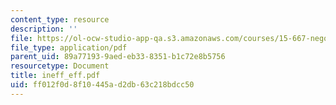 ```yaml
---
content_type: resource
description: ''
file: https://ol-ocw-studio-app-qa.s3.amazonaws.com/courses/15-667-negotiation-and-conflict-management-spring-2001/ff012f0d8f10445ad2db63c218bdcc50_ineff_eff.pdf
file_type: application/pdf
parent_uid: 89a77193-9aed-eb33-8351-b1c72e8b5756
resourcetype: Document
title: ineff_eff.pdf
uid: ff012f0d-8f10-445a-d2db-63c218bdcc50
---
```

